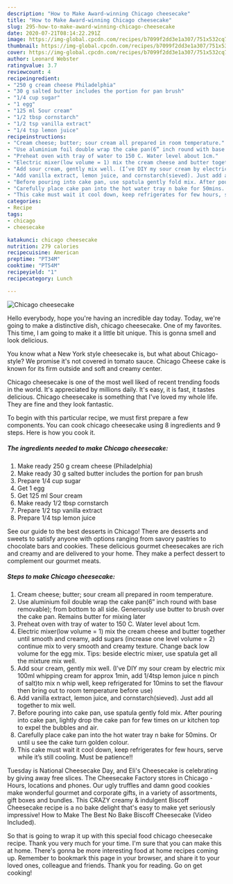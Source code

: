 ```yaml
---
description: "How to Make Award-winning Chicago cheesecake"
title: "How to Make Award-winning Chicago cheesecake"
slug: 295-how-to-make-award-winning-chicago-cheesecake
date: 2020-07-21T08:14:22.291Z
image: https://img-global.cpcdn.com/recipes/b7099f2dd3e1a307/751x532cq70/chicago-cheesecake-recipe-main-photo.jpg
thumbnail: https://img-global.cpcdn.com/recipes/b7099f2dd3e1a307/751x532cq70/chicago-cheesecake-recipe-main-photo.jpg
cover: https://img-global.cpcdn.com/recipes/b7099f2dd3e1a307/751x532cq70/chicago-cheesecake-recipe-main-photo.jpg
author: Leonard Webster
ratingvalue: 3.7
reviewcount: 4
recipeingredient:
- "250 g cream cheese Philadelphia"
- "30 g salted butter includes the portion for pan brush"
- "1/4 cup sugar"
- "1 egg"
- "125 ml Sour cream"
- "1/2 tbsp cornstarch"
- "1/2 tsp vanilla extract"
- "1/4 tsp lemon juice"
recipeinstructions:
- "Cream cheese; butter; sour cream all prepared in room temperature."
- "Use aluminium foil double wrap the cake pan(6” inch round with base removable); from bottom to all side. Generously use butter to brush over the cake pan. Remains butter for mixing later"
- "Preheat oven with tray of water to 150 C. Water level about 1cm."
- "Electric mixer(low volume = 1) mix the cream cheese and butter together until smooth and creamy, add sugars (increase one level volume = 2) continue mix to very smooth and creamy texture. Change back low volume for the egg mix. Tips: beside electric mixer, use spatula get all the mixture mix well."
- "Add sour cream, gently mix well. (I’ve DIY my sour cream by electric mix 100ml whipping cream for approx 1min, add 1/4tsp lemon juice n pinch of salt)to mix n whip well, keep refrigerated for 10mins to set the flavour then bring out to room temperature before use)"
- "Add vanilla extract, lemon juice, and cornstarch(sieved). Just add all together to mix well."
- "Before pouring into cake pan, use spatula gently fold mix. After pouring into cake pan, lightly drop the cake pan for few times on ur kitchen top to expel the bubbles and air."
- "Carefully place cake pan into the hot water tray n bake for 50mins. Or until u see the cake turn golden colour."
- "This cake must wait it cool down, keep refrigerates for few hours, serve while it’s still cooling. Must be patience!!"
categories:
- Recipe
tags:
- chicago
- cheesecake

katakunci: chicago cheesecake 
nutrition: 279 calories
recipecuisine: American
preptime: "PT34M"
cooktime: "PT54M"
recipeyield: "1"
recipecategory: Lunch

---
```



![Chicago cheesecake](https://img-global.cpcdn.com/recipes/b7099f2dd3e1a307/751x532cq70/chicago-cheesecake-recipe-main-photo.jpg)

Hello everybody, hope you're having an incredible day today. Today, we're going to make a distinctive dish, chicago cheesecake. One of my favorites. This time, I am going to make it a little bit unique. This is gonna smell and look delicious.

You know what a New York style cheesecake is, but what about Chicago-style? We promise it&#39;s not covered in tomato sauce. Chicago Cheese cake is known for its firm outside and soft and creamy center.

Chicago cheesecake is one of the most well liked of recent trending foods in the world. It's appreciated by millions daily. It's easy, it is fast, it tastes delicious. Chicago cheesecake is something that I've loved my whole life. They are fine and they look fantastic.


To begin with this particular recipe, we must first prepare a few components. You can cook chicago cheesecake using 8 ingredients and 9 steps. Here is how you cook it.

<!--inarticleads1-->

##### The ingredients needed to make Chicago cheesecake:

1. Make ready 250 g cream cheese (Philadelphia)
1. Make ready 30 g salted butter includes the portion for pan brush
1. Prepare 1/4 cup sugar
1. Get 1 egg
1. Get 125 ml Sour cream
1. Make ready 1/2 tbsp cornstarch
1. Prepare 1/2 tsp vanilla extract
1. Prepare 1/4 tsp lemon juice


See our guide to the best desserts in Chicago! There are desserts and sweets to satisfy anyone with options ranging from savory pastries to chocolate bars and cookies. These delicious gourmet cheesecakes are rich and creamy and are delivered to your home. They make a perfect dessert to complement our gourmet meats. 

<!--inarticleads2-->

##### Steps to make Chicago cheesecake:

1. Cream cheese; butter; sour cream all prepared in room temperature.
1. Use aluminium foil double wrap the cake pan(6” inch round with base removable); from bottom to all side. Generously use butter to brush over the cake pan. Remains butter for mixing later
1. Preheat oven with tray of water to 150 C. Water level about 1cm.
1. Electric mixer(low volume = 1) mix the cream cheese and butter together until smooth and creamy, add sugars (increase one level volume = 2) continue mix to very smooth and creamy texture. Change back low volume for the egg mix. Tips: beside electric mixer, use spatula get all the mixture mix well.
1. Add sour cream, gently mix well. (I’ve DIY my sour cream by electric mix 100ml whipping cream for approx 1min, add 1/4tsp lemon juice n pinch of salt)to mix n whip well, keep refrigerated for 10mins to set the flavour then bring out to room temperature before use)
1. Add vanilla extract, lemon juice, and cornstarch(sieved). Just add all together to mix well.
1. Before pouring into cake pan, use spatula gently fold mix. After pouring into cake pan, lightly drop the cake pan for few times on ur kitchen top to expel the bubbles and air.
1. Carefully place cake pan into the hot water tray n bake for 50mins. Or until u see the cake turn golden colour.
1. This cake must wait it cool down, keep refrigerates for few hours, serve while it’s still cooling. Must be patience!!


Tuesday is National Cheesecake Day, and Eli&#39;s Cheesecake is celebrating by giving away free slices. The Cheesecake Factory stores in Chicago - Hours, locations and phones. Our ugly truffles and damn good cookies make wonderful gourmet and corporate gifts, in a variety of assortments, gift boxes and bundles. This CRAZY creamy &amp; indulgent Biscoff Cheesecake recipe is a no bake delight that&#39;s easy to make yet seriously impressive! How to Make The Best No Bake Biscoff Cheesecake (Video Included). 

So that is going to wrap it up with this special food chicago cheesecake recipe. Thank you very much for your time. I'm sure that you can make this at home. There's gonna be more interesting food at home recipes coming up. Remember to bookmark this page in your browser, and share it to your loved ones, colleague and friends. Thank you for reading. Go on get cooking!
